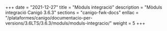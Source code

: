 +++
date        = "2021-12-27"
title       = "Mòduls integració"
description = "Mòduls integració Canigó 3.6.3"
sections    = "canigo-fwk-docs"
enllac		= "/plataformes/canigo/documentacio-per-versions/3.6LTS/3.6.3/moduls/moduls-integracio/"
weight		= 5
+++
